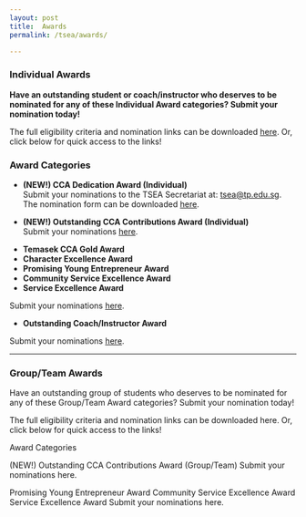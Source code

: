 ```yaml
---
layout: post
title:  Awards
permalink: /tsea/awards/

---
```


### Individual Awards

<b>Have an outstanding student or coach/instructor who deserves to be nominated for any of these Individual Award categories? Submit your nomination today!</b>

The full eligibility criteria and nomination links can be downloaded <a href="./images/TSEA2021-Individual Awards(1).pdf" download>here</a>. Or, click below for quick access to the links!

<h3>Award Categories</h3>

<p>
  <ul>
    <li><b>(NEW!) CCA Dedication Award (Individual)</b></li>
    Submit your nominations to the TSEA Secretariat at: <a href="mailto:tsea@tp.edu.sg">tsea@tp.edu.sg</a>. 
    The nomination form can be downloaded <a href="./images/TSEA2021-CCADedication(Individual)NominationForm.xlsx" download>here</a>.<br>
  </ul>
  <ul>
    <li><b>(NEW!) Outstanding CCA Contributions Award (Individual)</b></li>
  Submit your nominations <a href="https://form.gov.sg/#!/60828a0317dde80011316ad5">here</a>.<br>
  </ul>
  <ul>
    <li><b>Temasek CCA Gold Award</b></li>
    <li><b>Character Excellence Award</b></li>
    <li><b>Promising Young Entrepreneur Award</b></li>
    <li><b>Community Service Excellence Award</b></li>
    <li><b>Service Excellence Award</b></li>
</ul>
</p>
<p>
Submit your nominations <a href="https://form.gov.sg/#!/60828a4e0f169a0011a684ae">here</a>.<br>
  <ul>
    <li><b>Outstanding Coach/Instructor Award</b></ul>
    Submit your nominations <a href="https://form.gov.sg/#!/60828a7afecb390011501f2b">here</a>.<br>

---

### Group/Team Awards

Have an outstanding group of students who deserves to be nominated for any of these Group/Team Award categories? Submit your nomination today!

The full eligibility criteria and nomination links can be downloaded here. Or, click below for quick access to the links!

Award Categories

(NEW!) Outstanding CCA Contributions Award (Group/Team)
Submit your nominations here.

Promising Young Entrepreneur Award 
Community Service Excellence Award 
Service Excellence Award 
Submit your nominations here.

